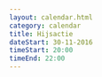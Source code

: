 ```yaml
---
layout: calendar.html
category: calendar
title: Hijsactie
dateStart: 30-11-2016
timeStart: 20:00
timeEnd: 22:00
---
```

